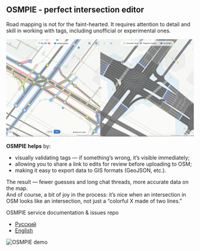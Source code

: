 ## OSMPIE - perfect intersection editor 

Road mapping is not for the faint-hearted. It requires attention to detail and skill in working with tags, including unofficial or experimental ones.

![OSMPIE splash](./ru/examples/img/example-img3.png)

 

**OSMPIE helps** by:
- visually validating tags — if something’s wrong, it’s visible immediately;  
- allowing you to share a link to edits for review before uploading to OSM;  
- making it easy to export data to GIS formats (GeoJSON, etc.).  

The result — fewer guesses and long chat threads, more accurate data on the map.  
And of course, a bit of joy in the process: it’s nice when an intersection in OSM looks like an intersection, not just a “colorful X made of two lines.”


OSMPIE service documentation &amp; issues repo

 - [Русский](./ru/index.md) 
 - [English](./en/index.md)
 
 
![OSMPIE demo](./ru/img/osmpie_demo.gif)